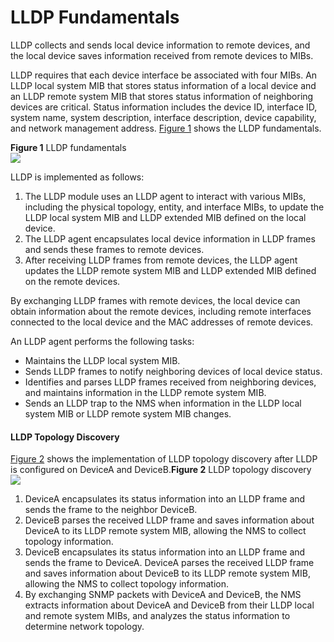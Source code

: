 LLDP Fundamentals
=================

LLDP collects and sends local device information to remote devices, and the local device saves information received from remote devices to MIBs.

LLDP requires that each device interface be associated with four MIBs. An LLDP local system MIB that stores status information of a local device and an LLDP remote system MIB that stores status information of neighboring devices are critical. Status information includes the device ID, interface ID, system name, system description, interface description, device capability, and network management address. [Figure 1](#EN-US_CONCEPT_0000001130782870__fig_dc_vrp_lldp_feature_000601) shows the LLDP fundamentals.

**Figure 1** LLDP fundamentals  
![](figure/en-us_image_0000001130623092.png)

LLDP is implemented as follows:

1. The LLDP module uses an LLDP agent to interact with various MIBs, including the physical topology, entity, and interface MIBs, to update the LLDP local system MIB and LLDP extended MIB defined on the local device.
2. The LLDP agent encapsulates local device information in LLDP frames and sends these frames to remote devices.
3. After receiving LLDP frames from remote devices, the LLDP agent updates the LLDP remote system MIB and LLDP extended MIB defined on the remote devices.

By exchanging LLDP frames with remote devices, the local device can obtain information about the remote devices, including remote interfaces connected to the local device and the MAC addresses of remote devices.

An LLDP agent performs the following tasks:

* Maintains the LLDP local system MIB.
* Sends LLDP frames to notify neighboring devices of local device status.
* Identifies and parses LLDP frames received from neighboring devices, and maintains information in the LLDP remote system MIB.
* Sends an LLDP trap to the NMS when information in the LLDP local system MIB or LLDP remote system MIB changes.

#### LLDP Topology Discovery

[Figure 2](#EN-US_CONCEPT_0000001130782870__fig_dc_vrp_lldp_cfg_000101) shows the implementation of LLDP topology discovery after LLDP is configured on DeviceA and DeviceB.**Figure 2** LLDP topology discovery  
![](figure/en-us_image_0000001130623090.png)

1. DeviceA encapsulates its status information into an LLDP frame and sends the frame to the neighbor DeviceB.
2. DeviceB parses the received LLDP frame and saves information about DeviceA to its LLDP remote system MIB, allowing the NMS to collect topology information.
3. DeviceB encapsulates its status information into an LLDP frame and sends the frame to DeviceA. DeviceA parses the received LLDP frame and saves information about DeviceB to its LLDP remote system MIB, allowing the NMS to collect topology information.
4. By exchanging SNMP packets with DeviceA and DeviceB, the NMS extracts information about DeviceA and DeviceB from their LLDP local and remote system MIBs, and analyzes the status information to determine network topology.